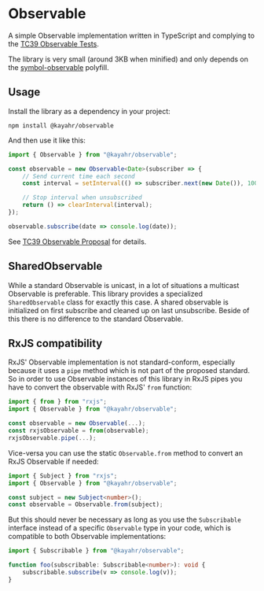 # Observable

A simple Observable implementation written in TypeScript and complying to the [TC39 Observable Tests](https://www.npmjs.com/package/es-observable-tests).

The library is very small (around 3KB when minified) and only depends on the [symbol-observable] polyfill.


## Usage

Install the library as a dependency in your project:

```
npm install @kayahr/observable
```

And then use it like this:

```typescript
import { Observable } from "@kayahr/observable";

const observable = new Observable<Date>(subscriber => {
    // Send current time each second
    const interval = setInterval(() => subscriber.next(new Date()), 1000);

    // Stop interval when unsubscribed
    return () => clearInterval(interval);
});

observable.subscribe(date => console.log(date));
```

See [TC39 Observable Proposal](https://github.com/tc39/proposal-observable) for details.


## SharedObservable

While a standard Observable is unicast, in a lot of situations a multicast Observable is preferable. This library provides a specialized `SharedObservable` class for exactly this case. A shared observable is initialized on first subscribe and cleaned up on last unsubscribe. Beside of this there is no difference to the standard Observable.

## RxJS compatibility

RxJS' Observable implementation is not standard-conform, especially because it uses a `pipe` method which is not part of the proposed standard. So in order to use Observable instances of this library in RxJS pipes you have to convert the observable with RxJS' `from` function:

```typescript
import { from } from "rxjs";
import { Observable } from "@kayahr/observable";

const observable = new Observable(...);
const rxjsObservable = from(observable);
rxjsObservable.pipe(...);
```

Vice-versa you can use the static `Observable.from` method to convert an RxJS Observable if needed:

```typescript
import { Subject } from "rxjs";
import { Observable } from "@kayahr/observable";

const subject = new Subject<number>();
const observable = Observable.from(subject);
```

But this should never be necessary as long as you use the `Subscribable` interface instead of a specific `Observable` type in your code, which is compatible to both Observable implementations:

```typescript
import { Subscribable } from "@kayahr/observable";

function foo(subscribable: Subscribable<number>): void {
    subscribable.subscribe(v => console.log(v));
}
```

[symbol-observable]: https://www.npmjs.com/package/symbol-observable
